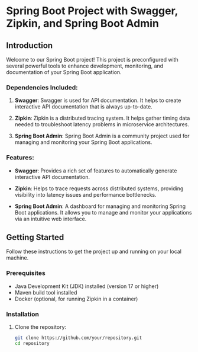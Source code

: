 # Spring Boot Project with Swagger, Zipkin, and Spring Boot Admin

## Introduction

Welcome to our Spring Boot project! This project is preconfigured with several powerful tools to enhance development, monitoring, and documentation of your Spring Boot application.

### Dependencies Included:

1. **Swagger**: Swagger is used for API documentation. It helps to create interactive API documentation that is always up-to-date.
   
2. **Zipkin**: Zipkin is a distributed tracing system. It helps gather timing data needed to troubleshoot latency problems in microservice architectures.

3. **Spring Boot Admin**: Spring Boot Admin is a community project used for managing and monitoring your Spring Boot applications.

### Features:

- **Swagger**: Provides a rich set of features to automatically generate interactive API documentation.
  
- **Zipkin**: Helps to trace requests across distributed systems, providing visibility into latency issues and performance bottlenecks.
  
- **Spring Boot Admin**: A dashboard for managing and monitoring Spring Boot applications. It allows you to manage and monitor your applications via an intuitive web interface.

## Getting Started

Follow these instructions to get the project up and running on your local machine.

### Prerequisites

- Java Development Kit (JDK) installed (version 17 or higher)
- Maven build tool installed 
- Docker (optional, for running Zipkin in a container)

### Installation

1. Clone the repository:

   ```bash
   git clone https://github.com/your/repository.git
   cd repository
